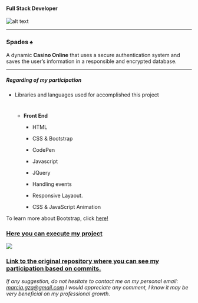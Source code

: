 #### Full Stack Developer 
![alt text](https://portfolium1.cloudimg.io/s/crop/128x128/https://cdn.portfolium.com/ugcs3%2Fedu%2F9tDF4wvqRdewUvBbZ97x_PegasusBrightGold150x150.png "Logo Title Text 1")
- - -

### Spades ♠️
A dynamic **Casino Online** that uses a secure authentication system and saves the user’s information in a responsible and encrypted database.

- - - - 


##### Regarding of my participation

*  Libraries and languages used for accomplished this project

    #
    * __Front End__
        * HTML
        * CSS & Bootstrap
        * CodePen
        * Javascript
        * JQuery
        
         * Handling events
         * Responsive Layaout.
         * CSS & JavaScript Animation

To learn more about Bootstrap, click [here!](https://getbootstrap.com/)

### [Here you can execute my project](https://theresinger.github.io/TypingSpeedTest/index.html)

![](https://gph.is/g/Ev3PyN7)

### [Link to the original repository where you can see my participation based on commits.](https://github.com/TheResinger/TypingSpeedTest)

*If any suggestion, do not hesitate to contact me on my personal email: marcia.gzq@gmail.com
I would appreciate any comment, I know it may be very beneficial on my professional growth.*


